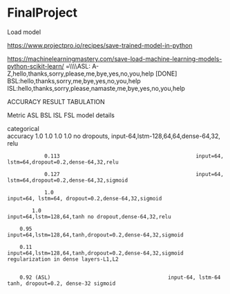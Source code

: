 # FinalProject

Load model

https://www.projectpro.io/recipes/save-trained-model-in-python

https://machinelearningmastery.com/save-load-machine-learning-models-python-scikit-learn/
=\\\\\\\\ASL: A-Z,hello,thanks,sorry,please,me,bye,yes,no,you,help [DONE]
BSL:hello,thanks,sorry,me,bye,yes,no,you,help
ISL:hello,thanks,sorry,please,namaste,me,bye,yes,no,you,help


ACCURACY RESULT TABULATION

Metric          ASL         BSL         ISL     FSL         model details

categorical                 
accuracy        1.0           1.0         1.0     1.0        no dropouts, input-64,lstm-128,64,64,dense-64,32, relu

                0.113                                            input=64, lstm=64,dropout=0.2,dense-64,32,relu

                0.127                                            input=64, lstm=64,dropout=0.2,dense-64,32,sigmoid

                1.0                                               input=64, lstm=64, dropout=0.2,dense-64,32,sigmoid

            1.0                                                input=64,lstm=128,64,tanh no dropout,dense-64,32,relu

        0.95                                            input=64,lstm=128,64,tanh,dropout=0.2,dense-64,32,sigmoid

        0.11                                      input=64,lstm=128,64,tanh,dropout=0.2,dense-64,32,sigmoid regularization in dense layers-L1,L2


        0.92 (ASL)                                      input-64, lstm-64 tanh, dropout=0.2, dense-32 sigmoid
<!-- buckets - 4 (lang)
in each bucket:

all signs as folders - 
in each sign - all videos as folders
in each video folder - all npy files -->
